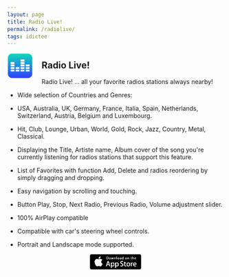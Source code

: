 ```yaml
---
layout: page
title: Radio Live!
permalink: /radiolive/
tags: idictee
---
```


<img src="/images/RadioLive-Logo.png" alt="iDictée" title="iDictée" style="width: 60px; height: 60px; float: left; margin-right: 20px;" />

## Radio Live! 

Radio Live! ... all your favorite radios stations always nearby!

- Wide selection of Countries and Genres: 

- USA, Australia, UK, Germany, France, Italia, Spain, Netherlands, Switzerland, Austria, Belgium and Luxembourg.

- Hit, Club, Lounge, Urban, World, Gold, Rock, Jazz, Country, Metal, Classical.

- Displaying the Title, Artiste name, Album cover of the song you're currently listening for radios stations that support this feature.

- List of Favorites with function Add, Delete and radios reordering by simply dragging and dropping. 

- Easy navigation by scrolling and touching. 

- Button Play, Stop, Next Radio, Previous Radio, Volume adjustment slider. 

- 100% AirPlay compatible

- Compatible with car's steering wheel controls.

- Portrait and Landscape mode supported.


<div style="width:100%; height: 60px; vertical-align:middle; text-align:center; float:none">
  <a href="https://itunes.apple.com/app/id496202958?mt=8" style="text-decoration: none;">
    <div>
      <img src="/images/App-Store-Badge.png" alt="Download on the App Store" title="Download on the App Store" style="width: 120px; height: 36px;"
      />
      <!-- 135px x 40px -->
    </div>
  </a>
</div>
